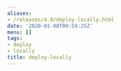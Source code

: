 ```yaml
---
aliases:
- /releases/4.0/deploy-locally.html
date: '2020-01-08T09:59:25Z'
menu: []
tags:
- deploy
- locally
title: deploy-locally
---
```


